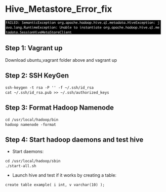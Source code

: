 # Hive_Metastore_Error_fix

![Error](error.png)

## Step 1: Vagrant up

Download ubuntu_vagrant folder above and vagrant up

## Step 2: SSH KeyGen 

```
ssh-keygen -t rsa -P '' -f ~/.ssh/id_rsa
cat ~/.ssh/id_rsa.pub >> ~/.ssh/authorized_keys
```

## Step 3: Format Hadoop Namenode

```
cd /usr/local/hadoop/bin
hadoop namenode -format
```

## Step 4: Start hadoop daemons and test hive

- Start daemons: 
```
cd /usr/local/hadoop/sbin
./start-all.sh
```
- Launch hive and test if it works by creating a table:
```
create table example( i int, v varchar(10) );
```

